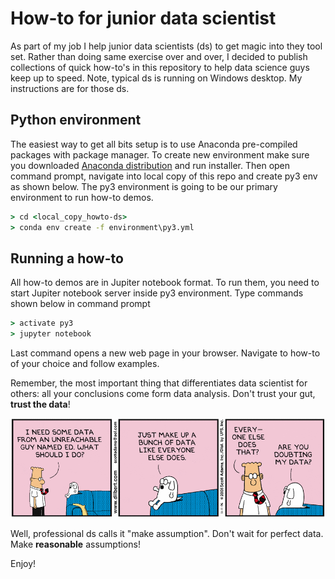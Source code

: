 # How-to for junior data scientist

As part of my job I help junior data scientists (ds) to get magic into they tool set. Rather than doing same exercise over and over, I decided to publish collections of quick how-to's in this repository to help data science guys keep up to speed. Note, typical ds is running on Windows desktop. My instructions are for those ds.

## Python environment
The easiest way to get all bits setup is to use Anaconda pre-compiled packages with package manager. To create new environment make sure you downloaded [Anaconda distribution](https://www.anaconda.com/download/) and run installer. Then open command prompt, navigate into local copy of this repo and create py3 env as shown below. The py3 environment is going to be our primary environment to run how-to demos.

```cmd
> cd <local_copy_howto-ds>
> conda env create -f environment\py3.yml
```

## Running a how-to

All how-to demos are in Jupiter notebook format. To run them, you need to start Jupiter notebook server inside py3 environment. Type commands shown below in command prompt 

```cmd
> activate py3
> jupyter notebook
```

Last command opens a new web page in your browser. Navigate to how-to of your choice and follow examples.

Remember, the most important thing that differentiates data scientist for others: all your conclusions come form data analysis. Don't trust your gut, **trust the data**!

![trust-the-data](trust-the-data.gif)

Well, professional ds calls it "make assumption". Don't wait for perfect data. Make **reasonable** assumptions!

Enjoy!





